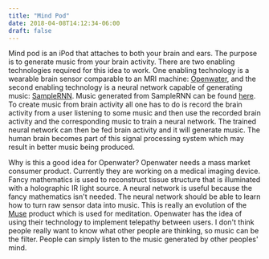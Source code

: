```yaml
---
title: "Mind Pod"
date: 2018-04-08T14:12:34-06:00
draft: false
---
```


Mind pod is an iPod that attaches to both your brain and ears. The purpose is to generate music from your brain activity. There are two enabling technologies required for this idea to work. One enabling technology is a wearable brain sensor comparable to an MRI machine: [Openwater](https://www.openwater.cc/), and the second enabling technology is a neural network capable of generating music: [SampleRNN](https://arxiv.org/abs/1612.07837). Music generated from SampleRNN can be found [here](https://dadabots.bandcamp.com/album/coditany-of-timeness). To create music from brain activity all one has to do is record the brain activity from a user listening to some music and then use the recorded brain activity and the corresponding music to train a neural network. The trained neural network can then be fed brain activity and it will generate music. The human brain becomes part of this signal processing system which may result in better music being produced.

Why is this a good idea for Openwater? Openwater needs a mass market consumer product. Currently they are working on a medical imaging device. Fancy mathematics is used to reconstruct tissue structure that is illuminated with a holographic IR light source. A neural network is useful because the fancy mathematics isn't needed. The neural network should be able to learn how to turn raw sensor data into music. This is really an evolution of the [Muse](http://www.choosemuse.com/) product which is used for meditation. Openwater has the idea of using their technology to implement telepathy between users. I don't think people really want to know what other people are thinking, so music can be the filter. People can simply listen to the music generated by other peoples' mind.
